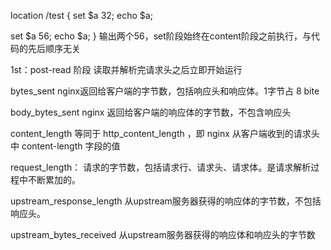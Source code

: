 location /test {
set $a 32;
echo $a;

set $a 56;
echo $a;
}
输出两个56，set阶段始终在content阶段之前执行，与代码的先后顺序无关

1st：post-read 阶段
	读取并解析完请求头之后立即开始运行


bytes_sent
	nginx返回给客户端的字节数，包括响应头和响应体。1字节占 8 bite

body_bytes_sent
	nginx 返回给客户端的响应体的字节数，不包含响应头

content_length
	等同于 http_content_length ，即 nginx 从客户端收到的请求头中 content-length 字段的值

request_length：
	请求的字节数，包括请求行、请求头、请求体。是请求解析过程中不断累加的。

upstream_response_length
	从upstream服务器获得的响应体的字节数，不包括响应头。

upstream_bytes_received
	从upstream服务器获得的响应体和响应头的字节数